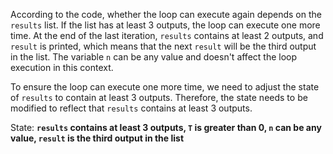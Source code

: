 According to the code, whether the loop can execute again depends on the `results` list. If the list has at least 3 outputs, the loop can execute one more time. At the end of the last iteration, `results` contains at least 2 outputs, and `result` is printed, which means that the next `result` will be the third output in the list. The variable `n` can be any value and doesn't affect the loop execution in this context. 

To ensure the loop can execute one more time, we need to adjust the state of `results` to contain at least 3 outputs. Therefore, the state needs to be modified to reflect that `results` contains at least 3 outputs.

State: **`results` contains at least 3 outputs, `T` is greater than 0, `n` can be any value, `result` is the third output in the list**